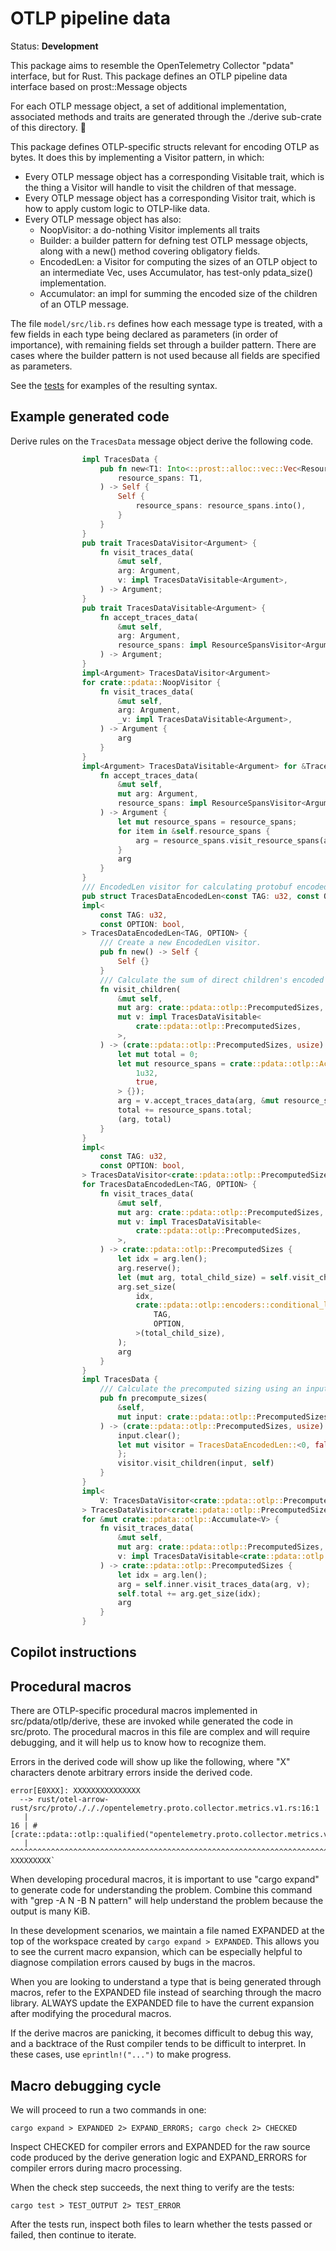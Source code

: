 # OTLP pipeline data

Status: **Development**

This package aims to resemble the OpenTelemetry Collector "pdata"
interface, but for Rust.  This package defines an OTLP pipeline data
interface based on prost::Message objects

For each OTLP message object, a set of additional implementation,
associated methods and traits are generated through the ./derive
sub-crate of this directory. 

This package defines OTLP-specific structs relevant for encoding OTLP
as bytes. It does this by implementing a Visitor pattern, in which:

- Every OTLP message object has a corresponding Visitable trait, which is
  the thing a Visitor will handle to visit the children of that message.
- Every OTLP message object has a corresponding Visitor trait, which is how
  to apply custom logic to OTLP-like data.
- Every OTLP message object has also:
  - NoopVisitor: a do-nothing Visitor implements all traits
  - Builder: a builder pattern for defning test OTLP message objects,
    along with a new() method covering obligatory fields.
  - EncodedLen: a Visitor for computing the sizes of an OTLP object
    to an intermediate Vec<usize>, uses Accumulator, has test-only
    pdata_size() implementation.
  - Accumulator: an impl for summing the encoded size of the children
    of an OTLP message.

The file `model/src/lib.rs` defines how each message type is treated,
with a few fields in each type being declared as parameters (in order
of importance), with remaining fields set through a builder
pattern. There are cases where the builder pattern is not used because
all fields are specified as parameters.

See the [tests](./tests.rs) for examples of the resulting syntax.

## Example generated code

Derive rules on the `TracesData` message object derive the following code.

```rust
                impl TracesData {
                    pub fn new<T1: Into<::prost::alloc::vec::Vec<ResourceSpans>>>(
                        resource_spans: T1,
                    ) -> Self {
                        Self {
                            resource_spans: resource_spans.into(),
                        }
                    }
                }
                pub trait TracesDataVisitor<Argument> {
                    fn visit_traces_data(
                        &mut self,
                        arg: Argument,
                        v: impl TracesDataVisitable<Argument>,
                    ) -> Argument;
                }
                pub trait TracesDataVisitable<Argument> {
                    fn accept_traces_data(
                        &mut self,
                        arg: Argument,
                        resource_spans: impl ResourceSpansVisitor<Argument>,
                    ) -> Argument;
                }
                impl<Argument> TracesDataVisitor<Argument>
                for crate::pdata::NoopVisitor {
                    fn visit_traces_data(
                        &mut self,
                        arg: Argument,
                        _v: impl TracesDataVisitable<Argument>,
                    ) -> Argument {
                        arg
                    }
                }
                impl<Argument> TracesDataVisitable<Argument> for &TracesData {
                    fn accept_traces_data(
                        &mut self,
                        mut arg: Argument,
                        resource_spans: impl ResourceSpansVisitor<Argument>,
                    ) -> Argument {
                        let mut resource_spans = resource_spans;
                        for item in &self.resource_spans {
                            arg = resource_spans.visit_resource_spans(arg, item);
                        }
                        arg
                    }
                }
                /// EncodedLen visitor for calculating protobuf encoded size
                pub struct TracesDataEncodedLen<const TAG: u32, const OPTION: bool> {}
                impl<
                    const TAG: u32,
                    const OPTION: bool,
                > TracesDataEncodedLen<TAG, OPTION> {
                    /// Create a new EncodedLen visitor.
                    pub fn new() -> Self {
                        Self {}
                    }
                    /// Calculate the sum of direct children's encoded lengths.
                    fn visit_children(
                        &mut self,
                        mut arg: crate::pdata::otlp::PrecomputedSizes,
                        mut v: impl TracesDataVisitable<
                            crate::pdata::otlp::PrecomputedSizes,
                        >,
                    ) -> (crate::pdata::otlp::PrecomputedSizes, usize) {
                        let mut total = 0;
                        let mut resource_spans = crate::pdata::otlp::Accumulate::new(ResourceSpansEncodedLen::<
                            1u32,
                            true,
                        > {});
                        arg = v.accept_traces_data(arg, &mut resource_spans);
                        total += resource_spans.total;
                        (arg, total)
                    }
                }
                impl<
                    const TAG: u32,
                    const OPTION: bool,
                > TracesDataVisitor<crate::pdata::otlp::PrecomputedSizes>
                for TracesDataEncodedLen<TAG, OPTION> {
                    fn visit_traces_data(
                        &mut self,
                        mut arg: crate::pdata::otlp::PrecomputedSizes,
                        mut v: impl TracesDataVisitable<
                            crate::pdata::otlp::PrecomputedSizes,
                        >,
                    ) -> crate::pdata::otlp::PrecomputedSizes {
                        let idx = arg.len();
                        arg.reserve();
                        let (mut arg, total_child_size) = self.visit_children(arg, v);
                        arg.set_size(
                            idx,
                            crate::pdata::otlp::encoders::conditional_length_delimited_size::<
                                TAG,
                                OPTION,
                            >(total_child_size),
                        );
                        arg
                    }
                }
                impl TracesData {
                    /// Calculate the precomputed sizing using an input to allow re-use.
                    pub fn precompute_sizes(
                        &self,
                        mut input: crate::pdata::otlp::PrecomputedSizes,
                    ) -> (crate::pdata::otlp::PrecomputedSizes, usize) {
                        input.clear();
                        let mut visitor = TracesDataEncodedLen::<0, false> {
                        };
                        visitor.visit_children(input, self)
                    }
                }
                impl<
                    V: TracesDataVisitor<crate::pdata::otlp::PrecomputedSizes>,
                > TracesDataVisitor<crate::pdata::otlp::PrecomputedSizes>
                for &mut crate::pdata::otlp::Accumulate<V> {
                    fn visit_traces_data(
                        &mut self,
                        mut arg: crate::pdata::otlp::PrecomputedSizes,
                        v: impl TracesDataVisitable<crate::pdata::otlp::PrecomputedSizes>,
                    ) -> crate::pdata::otlp::PrecomputedSizes {
                        let idx = arg.len();
                        arg = self.inner.visit_traces_data(arg, v);
                        self.total += arg.get_size(idx);
                        arg
                    }
                }
```

## Copilot instructions

## Procedural macros

There are OTLP-specific procedural macros implemented in
src/pdata/otlp/derive, these are invoked while generated the code in
src/proto. The procedural macros in this file are complex and will
require debugging, and it will help us to know how to recognize them.

Errors in the derived code will show up like the following, where "X"
characters denote arbitrary errors inside the derived code.

```
error[E0XXX]: XXXXXXXXXXXXXXX
  --> rust/otel-arrow-rust/src/proto/./././opentelemetry.proto.collector.metrics.v1.rs:16:1
   |
16 | #[crate::pdata::otlp::qualified("opentelemetry.proto.collector.metrics.v1.ExportMetricsPartialSuccess")]
   | ^^^^^^^^^^^^^^^^^^^^^^^^^^^^^^^^^^^^^^^^^^^^^^^^^^^^^^^^^^^^^^^^^^^^^^^^^^^^^^^^^^^^^^^^^^^^^^^^^^^^^^^^ XXXXXXXXX`
```

When developing procedural macros, it is important to use "cargo
expand" to generate code for understanding the problem. Combine this
command with "grep -A N -B N pattern" will help understand the
problem because the output is many KiB.

In these development scenarios, we maintain a file named EXPANDED at
the top of the workspace created by `cargo expand > EXPANDED`. This
allows you to see the current macro expansion, which can be especially
helpful to diagnose compilation errors caused by bugs in the macros.

When you are looking to understand a type that is being generated
through macros, refer to the EXPANDED file instead of searching
through the macro library.  ALWAYS update the EXPANDED file to have
the current expansion after modifying the procedural macros.

If the derive macros are panicking, it becomes difficult to debug this
way, and a backtrace of the Rust compiler tends to be difficult to
interpret. In these cases, use `eprintln!("...")` to make progress.

## Macro debugging cycle

We will proceed to run a two commands in one:

```
cargo expand > EXPANDED 2> EXPAND_ERRORS; cargo check 2> CHECKED
```

Inspect CHECKED for compiler errors and EXPANDED for the raw source
code produced by the derive generation logic and EXPAND_ERRORS for
compiler errors during macro processing.

When the check step succeeds, the next thing to verify are the tests:

```
cargo test > TEST_OUTPUT 2> TEST_ERROR
```

After the tests run, inspect both files to learn whether the tests
passed or failed, then continue to iterate.
